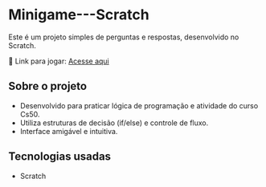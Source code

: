 # Minigame---Scratch

Este é um projeto simples de perguntas e respostas, desenvolvido no Scratch.

🎯 Link para jogar: [Acesse aqui](https://scratch.mit.edu/projects/1116839983)

## Sobre o projeto
- Desenvolvido para praticar lógica de programação e atividade do curso Cs50.
- Utiliza estruturas de decisão (if/else) e controle de fluxo.
- Interface amigável e intuitiva.

## Tecnologias usadas
- Scratch
